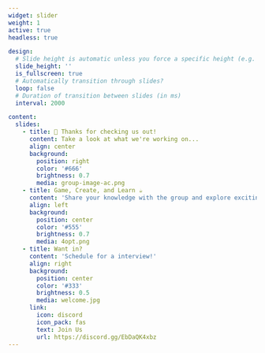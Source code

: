 ```yaml
---
widget: slider
weight: 1
active: true
headless: true

design:
  # Slide height is automatic unless you force a specific height (e.g. '400px')
  slide_height: ''
  is_fullscreen: true
  # Automatically transition through slides?
  loop: false
  # Duration of transition between slides (in ms)
  interval: 2000

content:
  slides:
    - title: 👋 Thanks for checking us out!
      content: Take a look at what we're working on...
      align: center
      background:
        position: right
        color: '#666'
        brightness: 0.7
        media: group-image-ac.png
    - title: Game, Create, and Learn ☕️
      content: 'Share your knowledge with the group and explore exciting new topics together!'
      align: left
      background:
        position: center
        color: '#555'
        brightness: 0.7
        media: 4opt.png
    - title: Want in?
      content: 'Schedule for a interview!'
      align: right
      background:
        position: center
        color: '#333'
        brightness: 0.5
        media: welcome.jpg
      link:
        icon: discord
        icon_pack: fas
        text: Join Us
        url: https://discord.gg/EbDaQK4xbz
---
```

